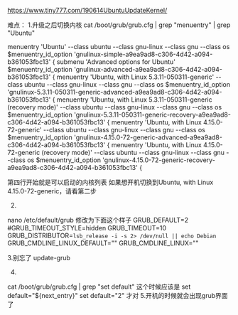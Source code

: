 https://www.tiny777.com/190614UbuntuUpdateKernel/

难点：
1.升级之后切换内核
cat /boot/grub/grub.cfg | grep "menuentry" | grep "Ubuntu"

menuentry 'Ubuntu' --class ubuntu --class gnu-linux --class gnu --class os $menuentry_id_option 'gnulinux-simple-a9ea9ad8-c306-4d42-a094-b361053fbc13' {
submenu 'Advanced options for Ubuntu' $menuentry_id_option 'gnulinux-advanced-a9ea9ad8-c306-4d42-a094-b361053fbc13' {
	menuentry 'Ubuntu, with Linux 5.3.11-050311-generic' --class ubuntu --class gnu-linux --class gnu --class os $menuentry_id_option 'gnulinux-5.3.11-050311-generic-advanced-a9ea9ad8-c306-4d42-a094-b361053fbc13' {
	menuentry 'Ubuntu, with Linux 5.3.11-050311-generic (recovery mode)' --class ubuntu --class gnu-linux --class gnu --class os $menuentry_id_option 'gnulinux-5.3.11-050311-generic-recovery-a9ea9ad8-c306-4d42-a094-b361053fbc13' {
	menuentry 'Ubuntu, with Linux 4.15.0-72-generic' --class ubuntu --class gnu-linux --class gnu --class os $menuentry_id_option 'gnulinux-4.15.0-72-generic-advanced-a9ea9ad8-c306-4d42-a094-b361053fbc13' {
	menuentry 'Ubuntu, with Linux 4.15.0-72-generic (recovery mode)' --class ubuntu --class gnu-linux --class gnu --class os $menuentry_id_option 'gnulinux-4.15.0-72-generic-recovery-a9ea9ad8-c306-4d42-a094-b361053fbc13' {

第四行开始就是可以启动的内核列表
如果想开机切换到Ubuntu, with Linux 4.15.0-72-generic，请看第二步

2.
nano /etc/default/grub
修改为下面这个样子
GRUB_DEFAULT=2
#GRUB_TIMEOUT_STYLE=hidden
GRUB_TIMEOUT=10
GRUB_DISTRIBUTOR=`lsb_release -i -s 2> /dev/null || echo Debian`
GRUB_CMDLINE_LINUX_DEFAULT=""
GRUB_CMDLINE_LINUX=""

3.别忘了
update-grub

4.
cat /boot/grub/grub.cfg | grep "set default"
这个时候应该是
   set default="${next_entry}"
   set default="2"
才对
5.开机的时候就会出现grub界面了
